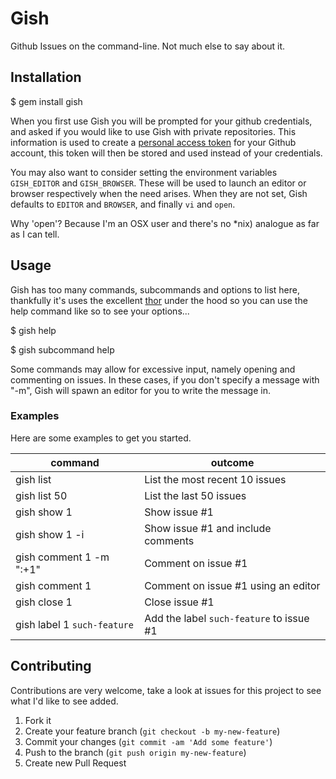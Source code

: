 # Gish

Github Issues on the command-line.  Not much else to say about it.

## Installation

  $ gem install gish

When you first use Gish you will be prompted for your github credentials, and asked if you would like to use Gish with private repositories.  This information is used to create a [personal access token](https://github.com/blog/1509-personal-api-tokens) for your Github account, this token will then be stored and used instead of your credentials.

You may also want to consider setting the environment variables `GISH_EDITOR` and `GISH_BROWSER`.  These will be used to launch an editor or browser respectively when the need arises.  When they are not set, Gish defaults to `EDITOR` and `BROWSER`, and finally `vi` and `open`.

Why 'open'? Because I'm an OSX user and there's no *nix) analogue as far as I can tell.

## Usage
  
Gish has too many commands, subcommands and options to list here, thankfully it's uses the excellent [thor](http://whatisthor.com/) under the hood so you can use the help command like so to see your options...

  $ gish help
  
  $ gish subcommand help
  
Some commands may allow for excessive input, namely opening and commenting on issues.  In these cases, if you don't specify a message with "-m", Gish will spawn an editor for you to write the message in.

### Examples

Here are some examples to get you started.

|command|outcome|
|-------|-------|
|gish list | List the most recent 10 issues|
|gish list 50 | List the last 50 issues|
|gish show 1 | Show issue #1|
|gish show 1 -i| Show issue #1 and include comments|
|gish comment 1 -m ":+1"| Comment on issue #1|
|gish comment 1| Comment on issue #1 using an editor|
|gish close 1| Close issue #1|
|gish label 1 `such-feature`| Add the label `such-feature` to issue #1|





## Contributing

Contributions are very welcome, take a look at issues for this project to see what I'd like to see added.

1. Fork it
2. Create your feature branch (`git checkout -b my-new-feature`)
3. Commit your changes (`git commit -am 'Add some feature'`)
4. Push to the branch (`git push origin my-new-feature`)
5. Create new Pull Request
